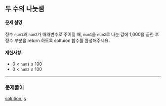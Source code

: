 ## 두 수의 나눗셈

#### 문제 설명
정수 `num1`과 `num2`가 매개변수로 주어질 때, `num1`을 `num2`로 나눈 값에 1,000을 곱한 후 정수 부분을 return 하도록 soltuion 함수를 완성해주세요.

#### 제한사항
- 0 < `num1` ≤ 100
- 0 < `num2` ≤ 100

***

### 문제풀이

[solution.js](./solution.js)